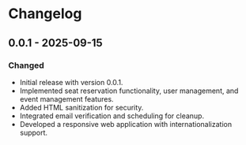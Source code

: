 # Changelog

## 0.0.1 - 2025-09-15

### Changed
- Initial release with version 0.0.1.
- Implemented seat reservation functionality, user management, and event management features.
- Added HTML sanitization for security.
- Integrated email verification and scheduling for cleanup.
- Developed a responsive web application with internationalization support.
